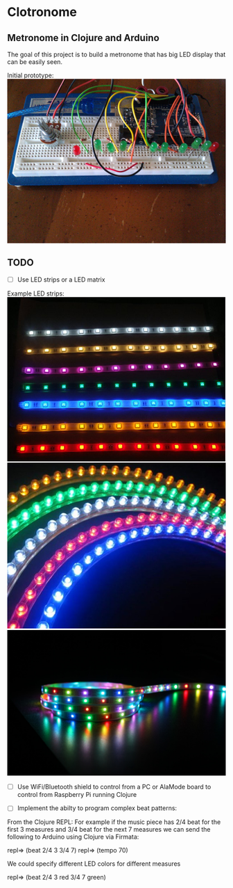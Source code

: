 # Clotronome

## Metronome in Clojure and Arduino


The goal of this project is to build a metronome that has big 
LED display that can be easily seen.



Initial prototype:
![Clotronome metronome](/images/metronome.jpg)


## TODO 
- [ ]  Use LED strips or a LED matrix

Example LED strips:
![LEDs](/images/st1.jpg)
![LEDs](/images/st2.jpg)
![LEDs](/images/st3.jpg)

- [ ]  Use WiFi/Bluetooth shield to control from a PC  or  AlaMode board to control from  Raspberry Pi running Clojure

- [ ] Implement the abilty to program complex beat patterns:

From the Clojure REPL:
For example if the music piece has 2/4 beat for the first 3 measures and 3/4 beat for the next 7 measures we can send the following to Arduino using Clojure via Firmata:

repl=> (beat 2/4  3  3/4  7) 
repl=> (tempo 70)

We could specify different LED colors for different measures

repl=> (beat 2/4  3 red   3/4  7 green) 
